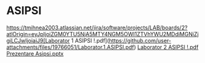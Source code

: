# ASIPSI
https://tmihnea2003.atlassian.net/jira/software/projects/LAB/boards/2?atlOrigin=eyJpIjoiZGM0YTU5NjA5MTY4NGM5OWI1ZTVhYWU2MDdiMGNiZjgiLCJwIjoiaiJ9[Laborator 1 ASIPSI !.pdf](https://github.com/user-attachments/files/19766051/Laborator.1.ASIPSI.pdf)
[Laborator 2 ASIPSI !.pdf](https://github.com/user-attachments/files/19766052/Laborator.2.ASIPSI.pdf)
[Prezentare Asipsi.pptx](https://github.com/user-attachments/files/19766053/Prezentare.Asipsi.pptx)
